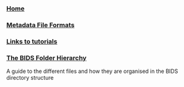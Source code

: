 ### [Home](https://github.com/INCF/bids-starter-kit/wiki)
### [Metadata File Formats](Metadata-file-formats)
### [Links to tutorials](Tutorials)
### [The BIDS Folder Hierarchy](The-BIDS-folder-hierarchy)
A guide to the different files and how they are organised in the BIDS directory structure
